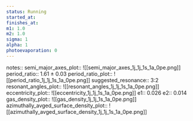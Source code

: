 ```yaml
---
status: Running
started_at:
finishes_at:
m1: 1.0
m2: 1.0
sigma: 1
alpha: 1
photoevaporation: 0
---
```


notes::
semi_major_axes_plot:: ![[semi_major_axes_1j_1j_1s_1a_0pe.png]]
period_ratio:: 1.61 ± 0.03
period_ratio_plot:: ![[period_ratio_1j_1j_1s_1a_0pe.png]]
suggested_resonance:: 3:2
resonant_angles_plot:: ![[resonant_angles_1j_1j_1s_1a_0pe.png]]
eccentricity_plot:: ![[eccentricity_1j_1j_1s_1a_0pe.png]]
e1:: 0.026
e2:: 0.014
gas_density_plot:: ![[gas_density_1j_1j_1s_1a_0pe.png]]
azimuthally_avged_surface_density_plot:: ![[azimuthally_avged_surface_density_1j_1j_1s_1a_0pe.png]]
